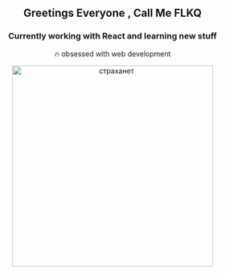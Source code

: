  ## <p align="center">Greetings Everyone , Call Me FLKQ</p>

### <p align="center"> Currently working with React and learning new stuff</p>

<p align="center">🔥 obsessed with web development</p>

<p align="center">
 <a data-flickr-embed="true" align="center" href="https://www.flickr.com/photos/191267681@N07/50884533146/in/dateposted-public/" title="страханет"><img src="https://live.staticflickr.com/65535/50884533146_7d041b6e8d_z.jpg" width="400" height="400" alt="страханет"></a>
</p>








